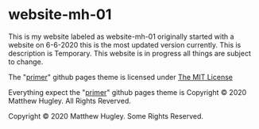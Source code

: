 # website-mh-01
This is my website labeled as website-mh-01 originally started with a website on 6-6-2020 this is the most updated version currently. This is description is Temporary. This website is in progress all things are subject to change.

The "[primer](https://github.com/pages-themes/primer)" github pages theme is licensed under [The MIT License](LICENSE-primer.md)

Everything expect the "[primer](https://github.com/pages-themes/primer)" github pages theme is Copyright © 2020 Matthew Hugley. All Rights Reverved.

Copyright © 2020 Matthew Hugley. Some Rights Reserved.
